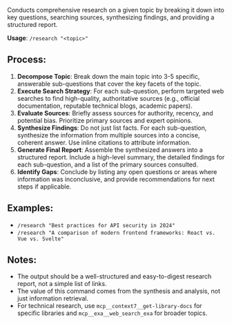 Conducts comprehensive research on a given topic by breaking it down into key questions, searching sources, synthesizing findings, and providing a structured report.

**Usage**: `/research "<topic>"`

## Process:
1.  **Decompose Topic**: Break down the main topic into 3-5 specific, answerable sub-questions that cover the key facets of the topic.
2.  **Execute Search Strategy**: For each sub-question, perform targeted web searches to find high-quality, authoritative sources (e.g., official documentation, reputable technical blogs, academic papers).
3.  **Evaluate Sources**: Briefly assess sources for authority, recency, and potential bias. Prioritize primary sources and expert opinions.
4.  **Synthesize Findings**: Do not just list facts. For each sub-question, synthesize the information from multiple sources into a concise, coherent answer. Use inline citations to attribute information.
5.  **Generate Final Report**: Assemble the synthesized answers into a structured report. Include a high-level summary, the detailed findings for each sub-question, and a list of the primary sources consulted.
6.  **Identify Gaps**: Conclude by listing any open questions or areas where information was inconclusive, and provide recommendations for next steps if applicable.

## Examples:
- `/research "Best practices for API security in 2024"`
- `/research "A comparison of modern frontend frameworks: React vs. Vue vs. Svelte"`

## Notes:
- The output should be a well-structured and easy-to-digest research report, not a simple list of links.
- The value of this command comes from the synthesis and analysis, not just information retrieval.
- For technical research, use `mcp__context7__get-library-docs` for specific libraries and `mcp__exa__web_search_exa` for broader topics.